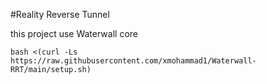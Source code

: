 #Reality Reverse Tunnel

this project use Waterwall core
```
bash <(curl -Ls https://raw.githubusercontent.com/xmohammad1/Waterwall-RRT/main/setup.sh)
```
